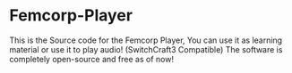 # Femcorp-Player

This is the Source code for the Femcorp Player, You can use it as learning material or use it to play audio! (SwitchCraft3 Compatible)
The software is completely open-source and free as of now!
